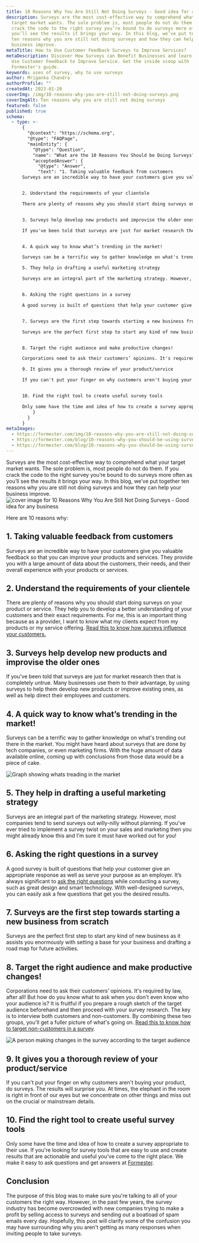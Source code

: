 ```yaml
---
title: 10 Reasons Why You Are Still Not Doing Surveys - Good idea for any business
description: Surveys are the most cost-effective way to comprehend what your
  target market wants. The sole problem is, most people do not do them. If you
  crack the code to the right survey you’re bound to do surveys more often as
  you’ll see the results it brings your way. In this blog, we’ve put together
  ten reasons why you are still not doing surveys and how they can help your
  business improve.
metaTitle: How to Use Customer Feedback Surveys to Improve Services?
metaDescription: Discover How Surveys can Benefit Businesses and learn How to
  Use Customer Feedback to Improve Service. Get the inside scoop with
  Formester's guide.
keywords: uses of survey, why to use surveys
author: Mriganka Chandra
authorProfile: ""
createdAt: 2023-01-20
coverImg: /img/10-reasons-why-you-are-still-not-doing-surveys.png
coverImgAlt: Ten reasons why you are still not doing surveys
featured: false
published: true
schema:
  - type: >-
      {
        "@context": "https://schema.org",
        "@type": "FAQPage",
        "mainEntity": {
          "@type": "Question",
          "name": "What are the 10 Reasons You Should be Doing Surveys?",
          "acceptedAnswer": {
            "@type": "Answer",
            "text": "1. Taking valuable feedback from customers
      Surveys are an incredible way to have your customers give you valuable feedback so that you can improve your products and services. They provide you with a large amount of data about the customers, their needs, and their overall experience with your products or services.


      2. Understand the requirements of your clientele 

      There are plenty of reasons why you should start doing surveys on your product or service. They help you to develop a better understanding of your customers and their exact requirements. For me, this is an important thing because as a provider, I want to know what my clients expect from my products or my service offering. 


      3. Surveys help develop new products and improvise the older ones

      If you've been told that surveys are just for market research then that is completely untrue. Many businesses use them to their advantage, by using surveys to help them develop new products or improve existing ones, as well as help direct their employees and customers.


      4. A quick way to know what’s trending in the market!

      Surveys can be a terrific way to gather knowledge on what's trending out there in the market. You might have heard about surveys that are done by tech companies, or even marketing firms. With the huge amount of data available online, coming up with conclusions from those data would be a piece of cake.

      5. They help in drafting a useful marketing strategy 

      Surveys are an integral part of the marketing strategy. However, most companies tend to send surveys out willy-nilly without planning. If you've ever tried to implement a survey twist on your sales and marketing then you might already know this and I'm sure it must have worked out for you!


      6. Asking the right questions in a survey

      A good survey is built of questions that help your customer give an appropriate response as well as serve your purpose as an employer. It’s always significant to ask the right questions while conducting a survey, such as great design and smart technology. With well-designed surveys, you can easily ask a few questions that get you the desired results.


      7. Surveys are the first step towards starting a new business from scratch 

      Surveys are the perfect first step to start any kind of new business as it assists you enormously with setting a base for your business and drafting a road map for future activities.


      8. Target the right audience and make productive changes! 

      Corporations need to ask their customers’ opinions. It's required by law, after all! But how do you know what to ask when you don't even know who your audience is? It is fruitful if you prepare a rough sketch of the target audience beforehand and then proceed with your survey research. The key is to interview both customers and non-customers. By combining these two groups, you'll get a fuller picture of what's going on.

      9. It gives you a thorough review of your product/service 

      If you can't put your finger on why customers aren't buying your product, do surveys. The results will surprise you. At times, the elephant in the room is right in front of our eyes but we concentrate on other things and miss out on the crucial or mainstream details.


      10. Find the right tool to create useful survey tools

      Only some have the time and idea of how to create a survey appropriate to their use. If you're looking for survey tools that are easy to use and create results that are actionable and useful you've come to the right place."
          }
        }
      }
metaImages:
  - https://formester.com/img/10-reasons-why-you-are-still-not-doing-surveys.png
  - https://formester.com/blog/10-reasons-why-you-should-be-using-surveys/a-quick-way-to-know-what-trending-in-the-market.png"
  - https://formester.com/blog/10-reasons-why-you-should-be-using-surveys/target-the-right-audience-and-make-productive-changes.png
---
```


Surveys are the most cost-effective way to comprehend what your target market wants. The sole problem is, most people do not do them. If you crack the code to the right survey you’re bound to do surveys more often as you’ll see the results it brings your way. In this blog, we’ve put together ten reasons why you are still not doing surveys and how they can help your business improve.
![cover image for 10 Reasons Why You Are Still Not Doing Surveys - Good idea for any business](/img/10-reasons-why-you-are-still-not-doing-surveys.png "cover image for 10 Reasons Why You Are Still Not Doing Surveys - Good idea for any business")

Here are 10 reasons why:


## 1. Taking valuable feedback from customers

Surveys are an incredible way to have your customers give you valuable feedback so that you can improve your products and services. They provide you with a large amount of data about the customers, their needs, and their overall experience with your products or services. 


## 2. Understand the requirements of your clientele 

There are plenty of reasons why you should start doing surveys on your product or service. They help you to develop a better understanding of your customers and their exact requirements. For me, this is an important thing because as a provider, I want to know what my clients expect from my products or my service offering. [Read this to know how surveys influence your customers.](https://hbr.org/2002/05/how-surveys-influence-customers)


## 3. Surveys help develop new products and improvise the older ones

If you've been told that surveys are just for market research then that is completely untrue. Many businesses use them to their advantage, by using surveys to help them develop new products or improve existing ones, as well as help direct their employees and customers. 


## 4. A quick way to know what’s trending in the market!

Surveys can be a terrific way to gather knowledge on what's trending out there in the market. You might have heard about surveys that are done by tech companies, or even marketing firms. With the huge amount of data available online, coming up with conclusions from those data would be a piece of cake.

![Graph showing whats treading in the market](/blog/10-reasons-why-you-should-be-using-surveys/a-quick-way-to-know-what-trending-in-the-market.png 'Graph showing whats treading in the market')

## 5. They help in drafting a useful marketing strategy 

Surveys are an integral part of the marketing strategy. However, most companies tend to send surveys out willy-nilly without planning. If you've ever tried to implement a survey twist on your sales and marketing then you might already know this and I'm sure it must have worked out for you!


## 6. Asking the right questions in a survey

A good survey is built of questions that help your customer give an appropriate response as well as serve your purpose as an employer. It’s always significant to [ask the right questions](https://refiner.io/blog/product-survey-questions/) while conducting a survey, such as great design and smart technology. With well-designed surveys, you can easily ask a few questions that get you the desired results. 


## 7. Surveys are the first step towards starting a new business from scratch 

Surveys are the perfect first step to start any kind of new business as it assists you enormously with setting a base for your business and drafting a road map for future activities.


## 8. Target the right audience and make productive changes! 

Corporations need to ask their customers’ opinions. It's required by law, after all! But how do you know what to ask when you don't even know who your audience is? It is fruitful if you prepare a rough sketch of the target audience beforehand and then proceed with your survey research. The key is to interview both customers and non-customers. By combining these two groups, you'll get a fuller picture of what's going on. [Read this to know how to target non-customers in a survey](https://www.driveresearch.com/how-to-survey-non-customers/#:~:text=The%20answers%20to%20non%2Dcustomer,than%20campaigns%20based%20on%20assumptions.).

![A person making changes in the survey according to the target audience](/blog/10-reasons-why-you-should-be-using-surveys/target-the-right-audience-and-make-productive-changes.png 'A person making changes in the survey according to the target audience')


## 9. It gives you a thorough review of your product/service 

If you can't put your finger on why customers aren't buying your product, do surveys. The results will surprise you. At times, the elephant in the room is right in front of our eyes but we concentrate on other things and miss out on the crucial or mainstream details. 


## 10. Find the right tool to create useful survey tools

Only some have the time and idea of how to create a survey appropriate to their use. If you're looking for survey tools that are easy to use and create results that are actionable and useful you've come to the right place. We make it easy to ask questions and get answers at [Formester](/).


## Conclusion

The purpose of this blog was to make sure you're talking to all of your customers the right way. However, in the past few years, the survey industry has become overcrowded with new companies trying to make a profit by selling access to surveys and sending out a boatload of spam emails every day. Hopefully, this post will clarify some of the confusion you may have surrounding why you aren't getting as many responses when inviting people to take surveys.
